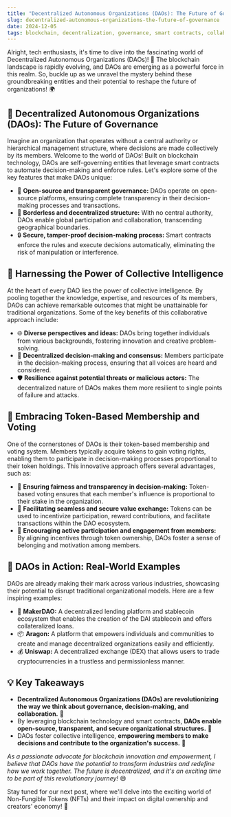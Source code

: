 ```yaml
---
title: "Decentralized Autonomous Organizations (DAOs): The Future of Governance"
slug: decentralized-autonomous-organizations-the-future-of-governance
date: 2024-12-05
tags: blockchain, decentralization, governance, smart contracts, collaboration
---
```


Alright, tech enthusiasts, it's time to dive into the fascinating world of Decentralized Autonomous Organizations (DAOs)! 🌟 The blockchain landscape is rapidly evolving, and DAOs are emerging as a powerful force in this realm. So, buckle up as we unravel the mystery behind these groundbreaking entities and their potential to reshape the future of organizations! 🌍

## 🌟 Decentralized Autonomous Organizations (DAOs): The Future of Governance

Imagine an organization that operates without a central authority or hierarchical management structure, where decisions are made collectively by its members. Welcome to the world of DAOs! Built on blockchain technology, DAOs are self-governing entities that leverage smart contracts to automate decision-making and enforce rules. Let's explore some of the key features that make DAOs unique:

- 🚀 **Open-source and transparent governance:** DAOs operate on open-source platforms, ensuring complete transparency in their decision-making processes and transactions.
- 🌿 **Borderless and decentralized structure:** With no central authority, DAOs enable global participation and collaboration, transcending geographical boundaries.
- 🔒 **Secure, tamper-proof decision-making process:** Smart contracts enforce the rules and execute decisions automatically, eliminating the risk of manipulation or interference.

## 🤝 Harnessing the Power of Collective Intelligence

At the heart of every DAO lies the power of collective intelligence. By pooling together the knowledge, expertise, and resources of its members, DAOs can achieve remarkable outcomes that might be unattainable for traditional organizations. Some of the key benefits of this collaborative approach include:

- 🌐 **Diverse perspectives and ideas:** DAOs bring together individuals from various backgrounds, fostering innovation and creative problem-solving.
- 🤝 **Decentralized decision-making and consensus:** Members participate in the decision-making process, ensuring that all voices are heard and considered.
- 🛡️ **Resilience against potential threats or malicious actors:** The decentralized nature of DAOs makes them more resilient to single points of failure and attacks.

## 👥 Embracing Token-Based Membership and Voting

One of the cornerstones of DAOs is their token-based membership and voting system. Members typically acquire tokens to gain voting rights, enabling them to participate in decision-making processes proportional to their token holdings. This innovative approach offers several advantages, such as:

- 🔐 **Ensuring fairness and transparency in decision-making:** Token-based voting ensures that each member's influence is proportional to their stake in the organization.
- 🔄 **Facilitating seamless and secure value exchange:** Tokens can be used to incentivize participation, reward contributions, and facilitate transactions within the DAO ecosystem.
- 🎨 **Encouraging active participation and engagement from members:** By aligning incentives through token ownership, DAOs foster a sense of belonging and motivation among members.

## 🌈 DAOs in Action: Real-World Examples

DAOs are already making their mark across various industries, showcasing their potential to disrupt traditional organizational models. Here are a few inspiring examples:

- 👥 **MakerDAO:** A decentralized lending platform and stablecoin ecosystem that enables the creation of the DAI stablecoin and offers collateralized loans.
- 📦 **Aragon:** A platform that empowers individuals and communities to create and manage decentralized organizations easily and efficiently.
- 💰 **Uniswap:** A decentralized exchange (DEX) that allows users to trade cryptocurrencies in a trustless and permissionless manner.

## 💡 Key Takeaways

- **Decentralized Autonomous Organizations (DAOs) are revolutionizing the way we think about governance, decision-making, and collaboration.** 🚀
- By leveraging blockchain technology and smart contracts, **DAOs enable open-source, transparent, and secure organizational structures.** 💪
- DAOs foster collective intelligence, **empowering members to make decisions and contribute to the organization's success.** 🌱

*As a passionate advocate for blockchain innovation and empowerment, I believe that DAOs have the potential to transform industries and redefine how we work together. The future is decentralized, and it's an exciting time to be part of this revolutionary journey!* 😄

Stay tuned for our next post, where we'll delve into the exciting world of Non-Fungible Tokens (NFTs) and their impact on digital ownership and creators' economy! 🎨